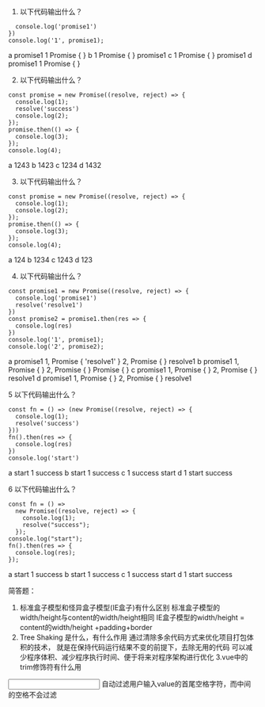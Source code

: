 1. 以下代码输出什么？
```const promise1 = new Promise((resolve, reject) => {
  console.log('promise1')
})
console.log('1', promise1);
```
a
  promise1
  1 Promise { <pending> }
b
  1 Promise { <fulfilled> }
  promise1
c
  1 Promise { <rejected> }
  promise1
d
  promise1
  1 Promise { <fulfilled> }

2. 以下代码输出什么？
```
const promise = new Promise((resolve, reject) => {
  console.log(1);
  resolve('success')
  console.log(2);
});
promise.then(() => {
  console.log(3);
});
console.log(4);
```
a
  1243
b
  1423
c
  1234
d
  1432

3. 以下代码输出什么？
```
const promise = new Promise((resolve, reject) => {
  console.log(1);
  console.log(2);
});
promise.then(() => {
  console.log(3);
});
console.log(4);
```
a
  124
b
  1234
c
  1243
d
  123

4. 以下代码输出什么？
```
const promise1 = new Promise((resolve, reject) => {
  console.log('promise1')
  resolve('resolve1')
})
const promise2 = promise1.then(res => {
  console.log(res)
})
console.log('1', promise1);
console.log('2', promise2);
```
a
  promise1
  1, Promise { 'resolve1' }
  2, Promise { <pending> }
  resolve1
b
  promise1
  1, Promise { <resolve> }
  2, Promise { <fulfilled> }
  Promise { <fulfilled> }
c
  promise1
  1, Promise { <fulfilled> }
  2, Promise { <fulfilled> }
  resolve1
d
  promise1
  1, Promise { <fulfilled> }
  2, Promise { <pending> }
  resolve1

5 以下代码输出什么？
```
const fn = () => (new Promise((resolve, reject) => {
  console.log(1);
  resolve('success')
}))
fn().then(res => {
  console.log(res)
})
console.log('start')
```
a
  start
  1
  success
b
  start
  1
  success
c
  1
  success
  start
d
  1
  start
  success

6 以下代码输出什么？
```
const fn = () =>
  new Promise((resolve, reject) => {
    console.log(1);
    resolve("success");
  });
console.log("start");
fn().then(res => {
  console.log(res);
});
```
a
  start
  1
  success
b
  start
  1
  success
c
  1
  success
  start
d
  1
  start
  success
  


简答题：
1. 标准盒子模型和怪异盒子模型(IE盒子)有什么区别
  标准盒子模型的width/height与content的width/height相同
  IE盒子模型的width/height = content的width/height +padding+border
2. Tree Shaking 是什么，有什么作用
通过清除多余代码方式来优化项目打包体积的技术，
就是在保持代码运行结果不变的前提下，去除无用的代码
可以减少程序体积、减少程序执行时间、便于将来对程序架构进行优化
3.vue中的trim修饰符有什么用
  <input type="text" v-model.trim="value">
  自动过滤用户输入value的首尾空格字符，而中间的空格不会过滤
